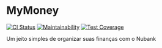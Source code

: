 # MyMoney

[![CI Status](https://github.com/thiagobrito/mymoney/workflows/CI/badge.svg)](https://github.com/thiagobrito/mymoney/actions)
[![Maintainability](https://api.codeclimate.com/v1/badges/525c34ed6e88c7c11db3/maintainability)](https://codeclimate.com/github/thiagobrito/mymoney/maintainability)
[![Test Coverage](https://api.codeclimate.com/v1/badges/525c34ed6e88c7c11db3/test_coverage)](https://codeclimate.com/github/thiagobrito/mymoney/test_coverage)

Um jeito simples de organizar suas finanças com o Nubank
